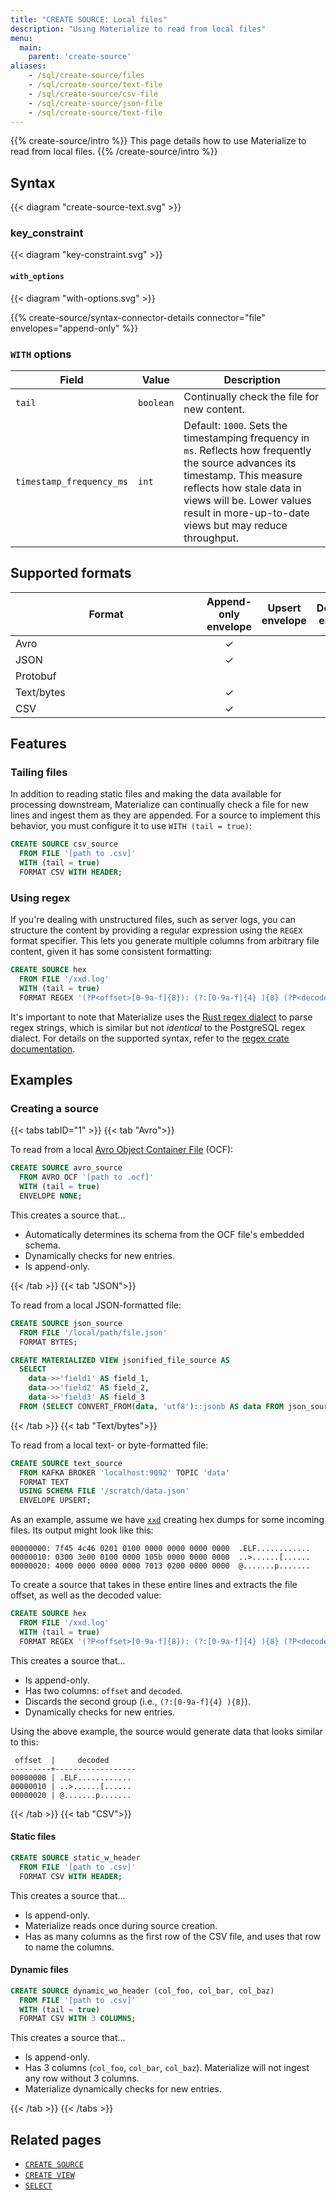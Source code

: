```yaml
---
title: "CREATE SOURCE: Local files"
description: "Using Materialize to read from local files"
menu:
  main:
    parent: 'create-source'
aliases:
    - /sql/create-source/files
    - /sql/create-source/text-file
    - /sql/create-source/csv-file
    - /sql/create-source/json-file
    - /sql/create-source/text-file
---
```


{{% create-source/intro %}}
This page details how to use Materialize to read from local files.
{{% /create-source/intro %}}

## Syntax

{{< diagram "create-source-text.svg" >}}

### key_constraint

{{< diagram "key-constraint.svg" >}}

#### `with_options`

{{< diagram "with-options.svg" >}}

{{% create-source/syntax-connector-details connector="file" envelopes="append-only" %}}

### `WITH` options

Field                                | Value     | Description
-------------------------------------|-----------|-------------------------------------
`tail` | `boolean` | Continually check the file for new content.
`timestamp_frequency_ms`| `int` | Default: `1000`. Sets the timestamping frequency in `ms`. Reflects how frequently the source advances its timestamp. This measure reflects how stale data in views will be. Lower values result in more-up-to-date views but may reduce throughput.

## Supported formats

|<div style="width:290px">Format</div> | Append-only envelope | Upsert envelope | Debezium envelope |
---------------------------------------|:--------------------:|:---------------:|:-----------------:|
| Avro                                 | ✓                    |                 | ✓                 |
| JSON                                 | ✓                    |                 |                   |
| Protobuf                             |                      |                 |                   |
| Text/bytes                           | ✓                    |                 |                   |
| CSV                                  | ✓                    |                 |                   |

## Features

### Tailing files

In addition to reading static files and making the data available for processing downstream, Materialize can continually check a file for new lines and ingest them as they are appended. For a source to implement this behavior, you must configure it to use `WITH (tail = true)`:

```sql
CREATE SOURCE csv_source
  FROM FILE '[path to .csv]'
  WITH (tail = true)
  FORMAT CSV WITH HEADER;
```

### Using regex

If you're dealing with unstructured files, such as server logs, you can structure the content by providing a regular expression using the `REGEX` format specifier. This lets you generate multiple columns from arbitrary file content,
given it has some consistent formatting:

```sql
CREATE SOURCE hex
  FROM FILE '/xxd.log'
  WITH (tail = true)
  FORMAT REGEX '(?P<offset>[0-9a-f]{8}): (?:[0-9a-f]{4} ){8} (?P<decoded>.*)$';
```

It's important to note that Materialize uses the [Rust regex dialect](https://github.com/rust-lang/regex) to parse regex strings, which is similar but not _identical_ to the PostgreSQL regex dialect. For details on the supported syntax, refer to the [regex crate documentation](https://docs.rs/regex/latest/regex/#syntax).

## Examples

### Creating a source

{{< tabs tabID="1" >}}
{{< tab "Avro">}}

To read from a local [Avro Object Container
File](https://avro.apache.org/docs/current/spec.html#Object+Container+Files) (OCF):

```sql
CREATE SOURCE avro_source
  FROM AVRO OCF '[path to .ocf]'
  WITH (tail = true)
  ENVELOPE NONE;
```

This creates a source that...

- Automatically determines its schema from the OCF file's embedded schema.
- Dynamically checks for new entries.
- Is append-only.

{{< /tab >}}
{{< tab "JSON">}}

To read from a local JSON-formatted file:

```sql
CREATE SOURCE json_source
  FROM FILE '/local/path/file.json'
  FORMAT BYTES;
```

```sql
CREATE MATERIALIZED VIEW jsonified_file_source AS
  SELECT
    data->>'field1' AS field_1,
    data->>'field2' AS field_2,
    data->>'field3' AS field_3
  FROM (SELECT CONVERT_FROM(data, 'utf8')::jsonb AS data FROM json_source);
```
{{< /tab >}}
{{< tab "Text/bytes">}}

To read from a local text- or byte-formatted file:

```sql
CREATE SOURCE text_source
  FROM KAFKA BROKER 'localhost:9092' TOPIC 'data'
  FORMAT TEXT
  USING SCHEMA FILE '/scratch/data.json'
  ENVELOPE UPSERT;
```

As an example, assume we have [`xxd`](https://linux.die.net/man/1/xxd)
creating hex dumps for some incoming files. Its output might look like this:

```nofmt
00000000: 7f45 4c46 0201 0100 0000 0000 0000 0000  .ELF............
00000010: 0300 3e00 0100 0000 105b 0000 0000 0000  ..>......[......
00000020: 4000 0000 0000 0000 7013 0200 0000 0000  @.......p.......
```

To create a source that takes in these entire lines and extracts the file
offset, as well as the decoded value:

```sql
CREATE SOURCE hex
  FROM FILE '/xxd.log'
  WITH (tail = true)
  FORMAT REGEX '(?P<offset>[0-9a-f]{8}): (?:[0-9a-f]{4} ){8} (?P<decoded>.*)$';
```

This creates a source that...

- Is append-only.
- Has two columns: `offset` and `decoded`.
- Discards the second group (i.e., `(?:[0-9a-f]{4} ){8}`).
- Dynamically checks for new entries.

Using the above example, the source would generate data that looks similar to
this:

```nofmt
 offset  |     decoded
---------+------------------
00000000 | .ELF............
00000010 | ..>......[......
00000020 | @.......p.......
```
{{< /tab >}}
{{< tab "CSV">}}

#### Static files

```sql
CREATE SOURCE static_w_header
  FROM FILE '[path to .csv]'
  FORMAT CSV WITH HEADER;
```

This creates a source that...

- Is append-only.
- Materialize reads once during source creation.
- Has as many columns as the first row of the CSV file, and uses that row to name the columns.

#### Dynamic files

```sql
CREATE SOURCE dynamic_wo_header (col_foo, col_bar, col_baz)
  FROM FILE '[path to .csv]'
  WITH (tail = true)
  FORMAT CSV WITH 3 COLUMNS;
```

This creates a source that...

- Is append-only.
- Has 3 columns (`col_foo`, `col_bar`, `col_baz`). Materialize will not ingest
  any row without 3 columns.
- Materialize dynamically checks for new entries.

{{< /tab >}}
{{< /tabs >}}

## Related pages

- [`CREATE SOURCE`](../)
- [`CREATE VIEW`](../../create-view)
- [`SELECT`](../../select)
